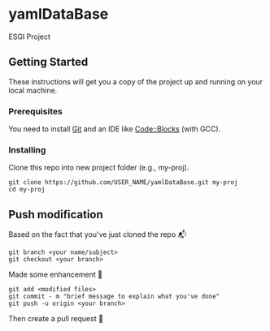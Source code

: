 # yamlDataBase
ESGI Project

## Getting Started
These instructions will get you a copy of the project up and running on your local machine.

### Prerequisites
You need to install [Git](https://git-scm.com/downloads) and an IDE like [Code::Blocks](http://www.codeblocks.org/downloads/26) (with GCC).

### Installing
Clone this repo into new project folder (e.g., my-proj).
```
git clone https://github.com/USER_NAME/yamlDataBase.git my-proj
cd my-proj
```

## Push modification
Based on the fact that you've just cloned the repo :mailbox_with_mail:
```
git branch <your name/subject>
git checkout <your branch>
```
Made some enhancement :hammer:
```
git add <modified files>
git commit - m "brief message to explain what you've done"
git push -u origin <your branch>
```
Then create a pull request :gift:
